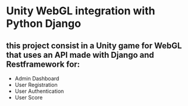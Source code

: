 # Unity WebGL integration with Python Django

## this project consist in a Unity game for WebGL that uses an API made with Django and Restframework for:
- Admin Dashboard 
- User Registration
- User Authentication
- User Score
